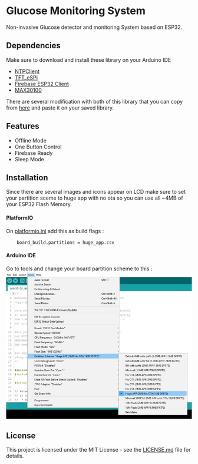 # Glucose Monitoring System

Non-invasive Glucose detector and monitoring System based on ESP32.

## Dependencies
Make sure to download and install these library on your Arduino IDE

 - [NTPClient](https://github.com/arduino-libraries/NTPClient)
 - [TFT_eSPI](https://github.com/Bodmer/TFT_eSPI)
 - [Firebase ESP32 Client](https://github.com/mobizt/Firebase-ESP32)
 - [MAX30100](https://github.com/oxullo/Arduino-MAX30100)

There are several modification with both of this library that you can copy from [here](https://github.com/aliffathoni/Glucose-Monitoring-System/tree/main/extras) and paste it on your saved library.

## Features

- Offline Mode
- One Button Control
- Firebase Ready
- Sleep Mode

## Installation

Since there are several images and icons appear on LCD make sure to set your partition sceme to huge app with no ota so you can use all ~4MB of your ESP32 Flash Memory.

#### PlatformIO

On [platformio.ini](/platformio.ini) add this as build flags :
```.
    board_build.partitions = huge_app.csv
```
    
#### Arduino IDE

Go to tools and change your board partition scheme to this :
![partition scheme](/extras/Images/partition_scheme.jpeg)
    
## License

This project is licensed under the MIT License - see the [LICENSE.md](LICENSE) file for details.